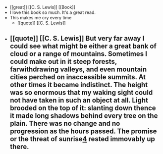 - [[great]] [[C. S. Lewis]] [[Book]]
- I love this book so much. It's a great read.
- This makes me cry every time
	- [[quote]] [[C. S. Lewis]]
- [[quote]] [[C. S. Lewis]] But very far away I could see what might be either a great bank of cloud or a range of mountains. Sometimes I could make out in it steep forests, farwithdrawing valleys, and even mountain cities perched on inaccessible summits. At other times it became indistinct. The height was so enormous that my waking sight could not have taken in such an object at all. Light brooded on the top of it: slanting down thence it made long shadows behind every tree on the plain. There was no change and no progression as the hours passed. The promise or the threat of sunrise[4](https://nathanpmyoung.substack.com/p/minimum-viable-paradise#footnote-4-139474779) rested immovably up there.
	-